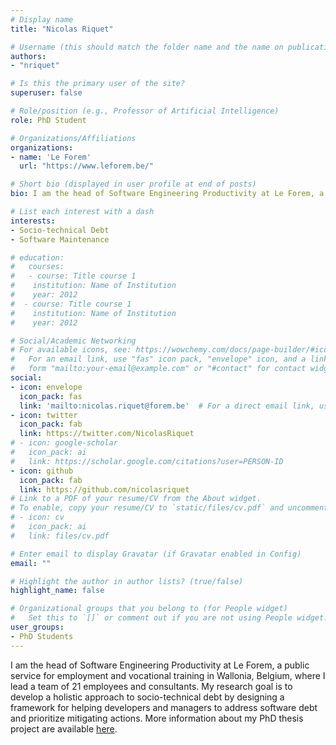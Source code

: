 ```yaml
---
# Display name
title: "Nicolas Riquet"

# Username (this should match the folder name and the name on publications)
authors:
- "nriquet"

# Is this the primary user of the site?
superuser: false

# Role/position (e.g., Professor of Artificial Intelligence)
role: PhD Student

# Organizations/Affiliations
organizations:
- name: 'Le Forem'
  url: "https://www.leforem.be/"

# Short bio (displayed in user profile at end of posts)
bio: I am the head of Software Engineering Productivity at Le Forem, a public service for employment and vocational training in Wallonia, Belgium, where I lead a team of 21 employees and consultants. My research goal is to develop a holistic approach to socio-technical debt by designing a framework for helping developers and managers to address software debt and prioritize mitigating actions.

# List each interest with a dash
interests:
- Socio-technical Debt
- Software Maintenance

# education:
#   courses:
#   - course: Title course 1
#    institution: Name of Institution
#    year: 2012
#  - course: Title course 1
#    institution: Name of Institution
#    year: 2012

# Social/Academic Networking
# For available icons, see: https://wowchemy.com/docs/page-builder/#icons
#   For an email link, use "fas" icon pack, "envelope" icon, and a link in the
#   form "mailto:your-email@example.com" or "#contact" for contact widget.
social:
- icon: envelope
  icon_pack: fas
  link: 'mailto:nicolas.riquet@forem.be'  # For a direct email link, use "mailto:test@example.org".
- icon: twitter
  icon_pack: fab
  link: https://twitter.com/NicolasRiquet
# - icon: google-scholar
#   icon_pack: ai
#   link: https://scholar.google.com/citations?user=PERSON-ID
- icon: github
  icon_pack: fab
  link: https://github.com/nicolasriquet
# Link to a PDF of your resume/CV from the About widget.
# To enable, copy your resume/CV to `static/files/cv.pdf` and uncomment the lines below.
# - icon: cv
#   icon_pack: ai
#   link: files/cv.pdf

# Enter email to display Gravatar (if Gravatar enabled in Config)
email: ""

# Highlight the author in author lists? (true/false)
highlight_name: false

# Organizational groups that you belong to (for People widget)
#   Set this to `[]` or comment out if you are not using People widget.
user_groups:
- PhD Students
---
```


I am the head of Software Engineering Productivity at Le Forem, a public service for employment and vocational training in Wallonia, Belgium, where I lead a team of 21 employees and consultants. My research goal is to develop a holistic approach to socio-technical debt by designing a framework for helping developers and managers to address software debt and prioritize mitigating actions. More information about my PhD thesis project are available [here](/project/phdthesis-nriquet).
